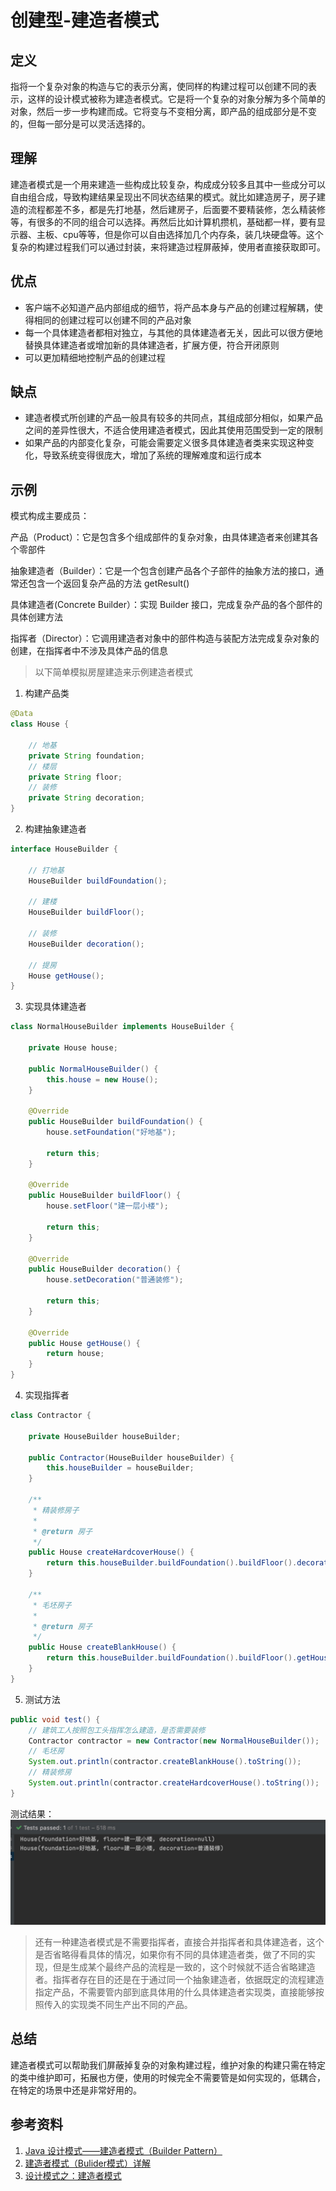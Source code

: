 # 创建型-建造者模式

## 定义
指将一个复杂对象的构造与它的表示分离，使同样的构建过程可以创建不同的表示，这样的设计模式被称为建造者模式。它是将一个复杂的对象分解为多个简单的对象，然后一步一步构建而成。它将变与不变相分离，即产品的组成部分是不变的，但每一部分是可以灵活选择的。

## 理解
建造者模式是一个用来建造一些构成比较复杂，构成成分较多且其中一些成分可以自由组合成，导致构建结果呈现出不同状态结果的模式。就比如建造房子，房子建造的流程都差不多，都是先打地基，然后建房子，后面要不要精装修，怎么精装修等，有很多的不同的组合可以选择。再然后比如计算机攒机，基础都一样，要有显示器、主板、cpu等等，但是你可以自由选择加几个内存条，装几块硬盘等。这个复杂的构建过程我们可以通过封装，来将建造过程屏蔽掉，使用者直接获取即可。

## 优点
* 客户端不必知道产品内部组成的细节，将产品本身与产品的创建过程解耦，使得相同的创建过程可以创建不同的产品对象
* 每一个具体建造者都相对独立，与其他的具体建造者无关，因此可以很方便地替换具体建造者或增加新的具体建造者，扩展方便，符合开闭原则
* 可以更加精细地控制产品的创建过程

## 缺点
* 建造者模式所创建的产品一般具有较多的共同点，其组成部分相似，如果产品之间的差异性很大，不适合使用建造者模式，因此其使用范围受到一定的限制
* 如果产品的内部变化复杂，可能会需要定义很多具体建造者类来实现这种变化，导致系统变得很庞大，增加了系统的理解难度和运行成本

## 示例
模式构成主要成员： 

产品（Product）：它是包含多个组成部件的复杂对象，由具体建造者来创建其各个零部件

抽象建造者（Builder）：它是一个包含创建产品各个子部件的抽象方法的接口，通常还包含一个返回复杂产品的方法 getResult()

具体建造者(Concrete Builder）：实现 Builder 接口，完成复杂产品的各个部件的具体创建方法

指挥者（Director）：它调用建造者对象中的部件构造与装配方法完成复杂对象的创建，在指挥者中不涉及具体产品的信息

>以下简单模拟房屋建造来示例建造者模式

1. 构建产品类
```JAVA
@Data
class House {

    // 地基
    private String foundation;
    // 楼层
    private String floor;
    // 装修
    private String decoration;
}
```

2. 构建抽象建造者
```JAVA
interface HouseBuilder {

    // 打地基
    HouseBuilder buildFoundation();

    // 建楼
    HouseBuilder buildFloor();

    // 装修
    HouseBuilder decoration();

    // 提房
    House getHouse();
}
```

3. 实现具体建造者
```JAVA
class NormalHouseBuilder implements HouseBuilder {

    private House house;

    public NormalHouseBuilder() {
        this.house = new House();
    }

    @Override
    public HouseBuilder buildFoundation() {
        house.setFoundation("好地基");

        return this;
    }

    @Override
    public HouseBuilder buildFloor() {
        house.setFloor("建一层小楼");

        return this;
    }

    @Override
    public HouseBuilder decoration() {
        house.setDecoration("普通装修");

        return this;
    }

    @Override
    public House getHouse() {
        return house;
    }
}
```

4. 实现指挥者
```JAVA
class Contractor {

    private HouseBuilder houseBuilder;

    public Contractor(HouseBuilder houseBuilder) {
        this.houseBuilder = houseBuilder;
    }

    /**
     * 精装修房子
     *
     * @return 房子
     */
    public House createHardcoverHouse() {
        return this.houseBuilder.buildFoundation().buildFloor().decoration().getHouse();
    }

    /**
     * 毛坯房子
     *
     * @return 房子
     */
    public House createBlankHouse() {
        return this.houseBuilder.buildFoundation().buildFloor().getHouse();
    }
}
```

5. 测试方法
```JAVA
public void test() {
    // 建筑工人按照包工头指挥怎么建造，是否需要装修
    Contractor contractor = new Contractor(new NormalHouseBuilder());
    // 毛坯房
    System.out.println(contractor.createBlankHouse().toString());
    // 精装修房
    System.out.println(contractor.createHardcoverHouse().toString());
}
```

测试结果：
![测试结果](../public/images/design-pattern/builder-pattern.jpg)

> 还有一种建造者模式是不需要指挥者，直接合并指挥者和具体建造者，这个是否省略得看具体的情况，如果你有不同的具体建造者类，做了不同的实现，但是生成某个最终产品的流程是一致的，这个时候就不适合省略建造者。指挥者存在目的还是在于通过同一个抽象建造者，依据既定的流程建造指定产品，不需要管内部到底具体用的什么具体建造者实现类，直接能够按照传入的实现类不同生产出不同的产品。

## 总结
建造者模式可以帮助我们屏蔽掉复杂的对象构建过程，维护对象的构建只需在特定的类中维护即可，拓展也方便，使用的时候完全不需要管是如何实现的，低耦合，在特定的场景中还是非常好用的。

## 参考资料
1. [Java 设计模式——建造者模式（Builder Pattern）](https://www.jianshu.com/p/47329a94f5dc)
2. [建造者模式（Bulider模式）详解](http://c.biancheng.net/view/1354.html)
3. [设计模式之：建造者模式](https://blog.csdn.net/yitian_z/article/details/103107540)